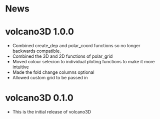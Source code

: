 News
=====

# volcano3D 1.0.0

* Combined create\_dep and polar\_coord functions so no longer backwards compatible. 
* Combined the 3D and 2D functions of polar\_grid
* Moved colour selecion to individual ploting functions to make it more intuitive
* Made the fold change columns optional
* Allowed custom grid to be passed in

# volcano3D 0.1.0

* This is the initial release of volcano3D

